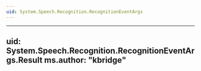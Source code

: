 ```yaml
---
uid: System.Speech.Recognition.RecognitionEventArgs
---
```


---
uid: System.Speech.Recognition.RecognitionEventArgs.Result
ms.author: "kbridge"
---
